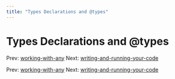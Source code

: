 ```yaml
---
title: "Types Declarations and @types"
---
```


# Types Declarations and @types

Prev: [working-with-any](working-with-any.md)
Next:
[writing-and-running-your-code](writing-and-running-your-code.md)

Prev: [working-with-any](working-with-any.md)
Next:
[writing-and-running-your-code](writing-and-running-your-code.md)
